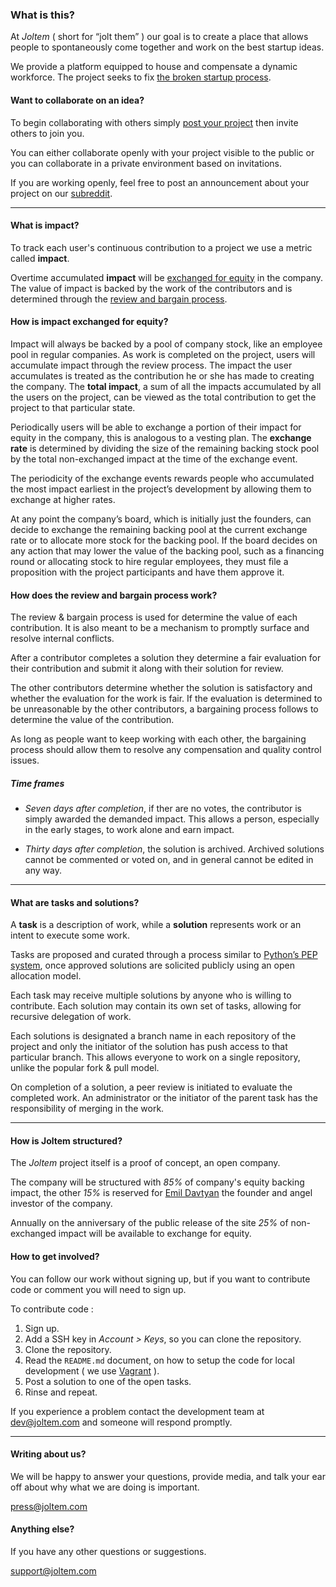 <a name="what" class="anchor-fix"></a>
### What is this?

At *Joltem* ( short for “jolt them” ) our goal is to create a place that allows people to spontaneously come together and work on the best startup ideas. 

We provide a platform equipped to house and compensate a dynamic workforce. The project seeks to fix [the broken startup process](http://joltem.tumblr.com/post/76435540928/the-broken-startup-process).

<a name="idea" class="anchor-fix"></a>
#### Want to collaborate on an idea?

To begin collaborating with others simply [post your project][1] then invite others to join you.

You can either collaborate openly with your project visible to the public or you can collaborate in a private environment based on invitations.

If you are working openly, feel free to post an announcement about your project on our [subreddit][2].

---

<a name="impact" class="anchor-fix"></a>
#### What is impact?

To track each user's continuous contribution to a project we use a metric called **impact**. 

Overtime accumulated **impact** will be [exchanged for equity][3] in the company. The value of impact is backed by the work of the contributors and is determined through the [review and bargain process][4].

<a name="exchange" class="anchor-fix"></a>
#### How is impact exchanged for equity?

Impact will always be backed by a pool of company stock, like an employee pool in regular companies. As work is completed on the project, users will accumulate impact through the review process. The impact the user accumulates is treated as the contribution he or she has made to creating the company. The **total impact**, a sum of all the impacts accumulated by all the users on the project, can be viewed as the total contribution to get the project to that particular state.

Periodically users will be able to exchange a portion of their impact for equity in the company, this is analogous to a vesting plan. The **exchange rate** is determined by dividing the size of the remaining backing stock pool by the total non-exchanged impact at the time of the exchange event. 

The periodicity of the exchange events rewards people who accumulated the most impact earliest in the project’s development by allowing them to exchange at higher rates. 

At any point the company’s board, which is initially just the founders, can decide to exchange the remaining backing pool at the current exchange rate or to allocate more stock for the backing pool. If the board decides on any action that may lower the value of the backing pool, such as a financing round or allocating stock to hire regular employees, they must file a proposition with the project participants and have them approve it.


<a name="review" class="anchor-fix"></a>
#### How does the review and bargain process work?

The review & bargain process is used for determine the value of each contribution. It is also meant to be a mechanism to promptly surface and resolve internal conflicts. 

After a contributor completes a solution they determine a fair evaluation for their contribution and submit it along with their solution for review.

The other contributors determine whether the solution is satisfactory and whether the evaluation for the work is fair. If the evaluation is determined to be unreasonable by the other contributors, a bargaining process follows to determine the value of the contribution.

As long as people want to keep working with each other, the bargaining process should allow them to resolve any compensation and quality control issues. 

##### Time frames

- *Seven days after completion*, if ther are no votes, the contributor is simply awarded the demanded impact. This allows a person, especially in the early stages, to work alone and earn impact. 

- *Thirty days after completion*, the solution is archived. Archived solutions cannot be commented or voted on, and in general cannot be edited in any way. 

---

<a name="task-solutions" class="anchor-fix"></a>
#### What are tasks and solutions?

A **task** is a description of work, while a **solution** represents work or an intent to execute some work.

Tasks are proposed and curated through a process similar to [Python’s PEP system][5], once approved solutions are solicited publicly using an open allocation model.

Each task may receive multiple solutions by anyone who is willing to contribute. Each solution may contain its own set of tasks, allowing for recursive delegation of work.

Each solutions is designated a branch name in each repository of the project and only the initiator of the solution has push access to that particular branch. This allows everyone to work on a single repository, unlike the popular fork & pull model.

On completion of a solution, a peer review is initiated to evaluate the completed work. An administrator or the initiator of the parent task has the responsibility of merging in the work.

---

<a name="company" class="anchor-fix"></a>
#### How is Joltem structured?

The *Joltem* project itself is a proof of concept, an open company. 

The company will be structured with *85%* of company's equity backing impact, the other *15%* is reserved for [Emil Davtyan][8] the founder and angel investor of the company.

Annually on the anniversary of the public release of the site *25%* of non-exchanged impact will be available to exchange for equity.


<a name="involved" class="anchor-fix"></a>
#### How to get involved?

You can follow our work without signing up, but if you want to contribute code or comment you will need to sign up.

To contribute code :

1. Sign up.
2. Add a SSH key in *Account \> Keys*, so you can clone the repository.
3. Clone the repository.
4. Read the `README.md` document, on how to setup the code for local development ( we use [Vagrant][9] ).
5. Post a solution to one of the open tasks.
6. Rinse and repeat.

If you experience a problem contact the development team at [dev@joltem.com][10] and someone will respond promptly.

---

<a name="press" class="anchor-fix"></a>
#### Writing about us?

We will be happy to answer your questions, provide media, and talk your ear off about why what we are doing is important.

[press@joltem.com][11]



<a name="support" class="anchor-fix"></a>
#### Anything else?

If you have any other questions or suggestions.

[support@joltem.com][12]




[1]:	http://joltem.com/new/
[2]:	http://www.reddit.com/r/joltem/
[3]:	#exchange
[4]:	#review
[5]:	http://en.wikipedia.org/wiki/Python_Enhancement_Proposal#Development
[6]:	http://joltem.com/1/task/45/
[7]:	http://joltem.com/1/solution/48/
[8]:	http://joltem.com/user/emil/
[9]:	http://www.vagrantup.com
[10]:	mailto:dev@joltem.com
[11]:	mailto:press@joltem.com
[12]:	mailto:support@joltem.com